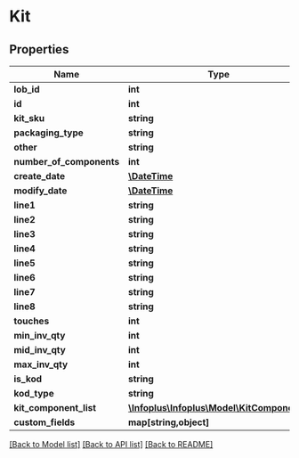 # Kit

## Properties
Name | Type | Description | Notes
------------ | ------------- | ------------- | -------------
**lob_id** | **int** |  | 
**id** | **int** |  | [optional] 
**kit_sku** | **string** |  | 
**packaging_type** | **string** |  | [optional] 
**other** | **string** |  | [optional] 
**number_of_components** | **int** |  | [optional] 
**create_date** | [**\DateTime**](\DateTime.md) |  | [optional] 
**modify_date** | [**\DateTime**](\DateTime.md) |  | [optional] 
**line1** | **string** |  | [optional] 
**line2** | **string** |  | [optional] 
**line3** | **string** |  | [optional] 
**line4** | **string** |  | [optional] 
**line5** | **string** |  | [optional] 
**line6** | **string** |  | [optional] 
**line7** | **string** |  | [optional] 
**line8** | **string** |  | [optional] 
**touches** | **int** |  | 
**min_inv_qty** | **int** |  | [optional] 
**mid_inv_qty** | **int** |  | [optional] 
**max_inv_qty** | **int** |  | [optional] 
**is_kod** | **string** |  | 
**kod_type** | **string** |  | 
**kit_component_list** | [**\Infoplus\Infoplus\Model\KitComponent[]**](KitComponent.md) |  | 
**custom_fields** | **map[string,object]** |  | [optional] 

[[Back to Model list]](../README.md#documentation-for-models) [[Back to API list]](../README.md#documentation-for-api-endpoints) [[Back to README]](../README.md)


